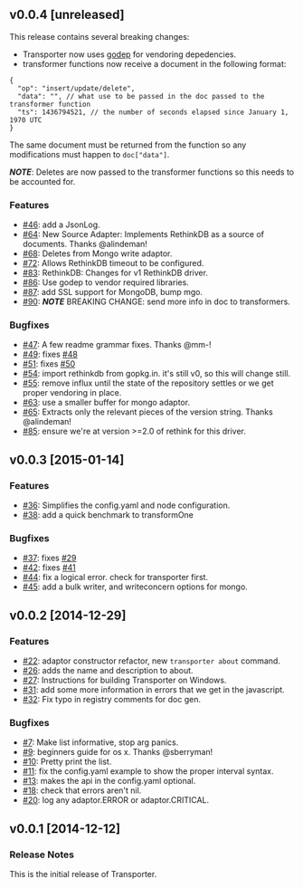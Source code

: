 ## v0.0.4 [unreleased]

This release contains several breaking changes:
- Transporter now uses [godep](https://github.com/tools/godep) for vendoring depedencies.
- transformer functions now receive a document in the following format:
```
{
  "op": "insert/update/delete",
  "data": "", // what use to be passed in the doc passed to the transformer function
  "ts": 1436794521, // the number of seconds elapsed since January 1, 1970 UTC
}
```

The same document must be returned from the function so any modifications must happen to `doc["data"]`.

***NOTE***: Deletes are now passed to the transformer functions so this needs to be accounted for.

### Features
- [#46](https://github.com/compose/transporter/pull/46): add a JsonLog.
- [#64](https://github.com/compose/transporter/pull/64): New Source Adapter: Implements RethinkDB as a source of documents. Thanks @alindeman!
- [#68](https://github.com/compose/transporter/pull/68): Deletes from Mongo write adaptor.
- [#72](https://github.com/compose/transporter/pull/72): Allows RethinkDB timeout to be configured.
- [#83](https://github.com/compose/transporter/pull/83): RethinkDB: Changes for v1 RethinkDB driver.
- [#86](https://github.com/compose/transporter/pull/86): Use godep to vendor required libraries.
- [#87](https://github.com/compose/transporter/pull/87): add SSL support for MongoDB, bump mgo.
- [#90](https://github.com/compose/transporter/pull/90): ***NOTE*** BREAKING CHANGE: send more info in doc to transformers.

### Bugfixes
- [#47](https://github.com/compose/transporter/pull/47): A few readme grammar fixes. Thanks @mm-!
- [#49](https://github.com/compose/transporter/pull/49): fixes [#48](https://github.com/compose/transporter/issues/48)
- [#51](https://github.com/compose/transporter/pull/51): fixes [#50](https://github.com/compose/transporter/issues/50)
- [#54](https://github.com/compose/transporter/pull/54): import rethinkdb from gopkg.in. it's still v0, so this will change still.
- [#55](https://github.com/compose/transporter/pull/55): remove influx until the state of the repository settles or we get proper vendoring in place.
- [#63](https://github.com/compose/transporter/pull/63): use a smaller buffer for mongo adaptor.
- [#65](https://github.com/compose/transporter/pull/65): Extracts only the relevant pieces of the version string. Thanks @alindeman!
- [#85](https://github.com/compose/transporter/pull/85): ensure we're at version >=2.0 of rethink for this driver.


## v0.0.3 [2015-01-14]

### Features
- [#36](https://github.com/compose/transporter/pull/36): Simplifies the config.yaml and node configuration.
- [#38](https://github.com/compose/transporter/pull/38): add a quick benchmark to transformOne

### Bugfixes
- [#37](https://github.com/compose/transporter/pull/37): fixes [#29](https://github.com/compose/transporter/issues/29)
- [#42](https://github.com/compose/transporter/pull/42): fixes [#41](https://github.com/compose/transporter/issues/41)
- [#44](https://github.com/compose/transporter/pull/44): fix a logical error. check for transporter first.
- [#45](https://github.com/compose/transporter/pull/45): add a bulk writer, and writeconcern options for mongo.


## v0.0.2 [2014-12-29]

### Features
- [#22](https://github.com/compose/transporter/pull/22): adaptor constructor refactor, new `transporter about` command.
- [#26](https://github.com/compose/transporter/pull/26): adds the name and description to about.
- [#27](https://github.com/compose/transporter/pull/27): Instructions for building Transporter on Windows.
- [#31](https://github.com/compose/transporter/pull/31): add some more information in errors that we get in the javascript.
- [#32](https://github.com/compose/transporter/pull/32): Fix typo in registry comments for doc gen.

### Bugfixes
- [#7](https://github.com/compose/transporter/pull/7): Make list informative, stop arg panics.
- [#9](https://github.com/compose/transporter/pull/9): beginners guide for os x. Thanks @sberryman!
- [#10](https://github.com/compose/transporter/pull/10): Pretty print the list.
- [#11](https://github.com/compose/transporter/pull/11): fix the config.yaml example to show the proper interval syntax.
- [#13](https://github.com/compose/transporter/pull/15): makes the api in the config.yaml optional.
- [#18](https://github.com/compose/transporter/pull/18): check that errors aren't nil.
- [#20](https://github.com/compose/transporter/pull/20): log any adaptor.ERROR or adaptor.CRITICAL.


## v0.0.1 [2014-12-12]

### Release Notes

This is the initial release of Transporter.
